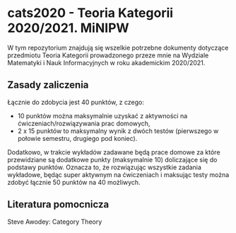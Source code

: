 # cats2020 - Teoria Kategorii 2020/2021. MiNIPW


W tym repozytorium znajdują się wszelkie potrzebne dokumenty dotyczące przedmiotu
Teoria Kategorii prowadzonego przeze mnie na Wydziale Matematyki i Nauk Informacyjnych
w roku akademickim 2020/2021. 

## Zasady zaliczenia

Łącznie do zdobycia jest 40 punktów, z czego:
* 10 punktów można maksymalnie uzyskać z aktywności 
  na ćwiczeniach/rozwiązywania prac domowych,
* 2 x 15 punktów to maksymalny wynik z dwóch testów 
  (pierwszego w połowie semestru, drugiego pod koniec).
  

Dodatkowo, w trakcie wykładów zadawane będą prace domowe za które przewidziane są dodatkowe
punkty (maksymalnie 10) doliczające się do podstawy punktów.
Oznacza to, że rozwiązując wszystkie zadania wykładowe, będąc super aktywnym
na ćwiczeniach i maksując testy można zdobyć łącznie 50 punktów na 40 możliwych.

## Literatura pomocnicza

Steve Awodey: Category Theory 
